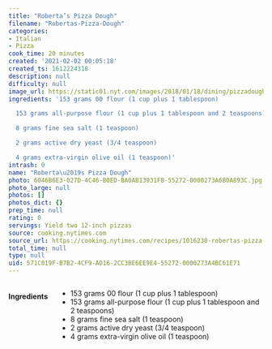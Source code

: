 ```yaml
---
title: "Roberta’s Pizza Dough"
filename: "Robertas-Pizza-Dough"
categories:
- Italian
- Pizza
cook_time: 20 minutes
created: '2021-02-02 00:05:18'
created_ts: 1612224318
description: null
difficulty: null
image_url: https://static01.nyt.com/images/2018/01/18/dining/pizzadough-2/pizzadough-2-videoHpMedium.jpg
ingredients: '153 grams 00 flour (1 cup plus 1 tablespoon)

  153 grams all-purpose flour (1 cup plus 1 tablespoon and 2 teaspoons)

  8 grams fine sea salt (1 teaspoon)

  2 grams active dry yeast (3/4 teaspoon)

  4 grams extra-virgin olive oil (1 teaspoon)'
intrash: 0
name: "Roberta\u2019s Pizza Dough"
photo: 6046B6E3-027D-4C46-B0ED-BA0AB13931FB-55272-0000273A6B0A893C.jpg
photo_large: null
photos: []
photos_dict: {}
prep_time: null
rating: 0
servings: Yield two 12-inch pizzas
source: cooking.nytimes.com
source_url: https://cooking.nytimes.com/recipes/1016230-robertas-pizza-dough?smid=ck-recipe-iOS-share
total_time: null
type: null
uid: 571C019F-B7B2-4CF9-AD16-2CC3BE6EE9E4-55272-0000273A4BC61E71
---
```

<div class="large-8 medium-7 columns" id="writeup">	</div><!-- #writeup -->
</div><!-- #row-one -->
<div class="row" id="row-two">	<div class="medium-4 small-5 columns"><h4 id="ingredients">Ingredients</h4><div class="box box-ingredients content"><ul>
<li>153 grams 00 flour (1 cup plus 1 tablespoon)</li>
<li>153 grams all-purpose flour (1 cup plus 1 tablespoon and 2 teaspoons)</li>
<li>8 grams fine sea salt (1 teaspoon)</li>
<li>2 grams active dry yeast (3/4 teaspoon)</li>
<li>4 grams extra-virgin olive oil (1 teaspoon)</li>
</ul>
</div>	</div>	<div class="medium-6 small-7 columns">	</div>